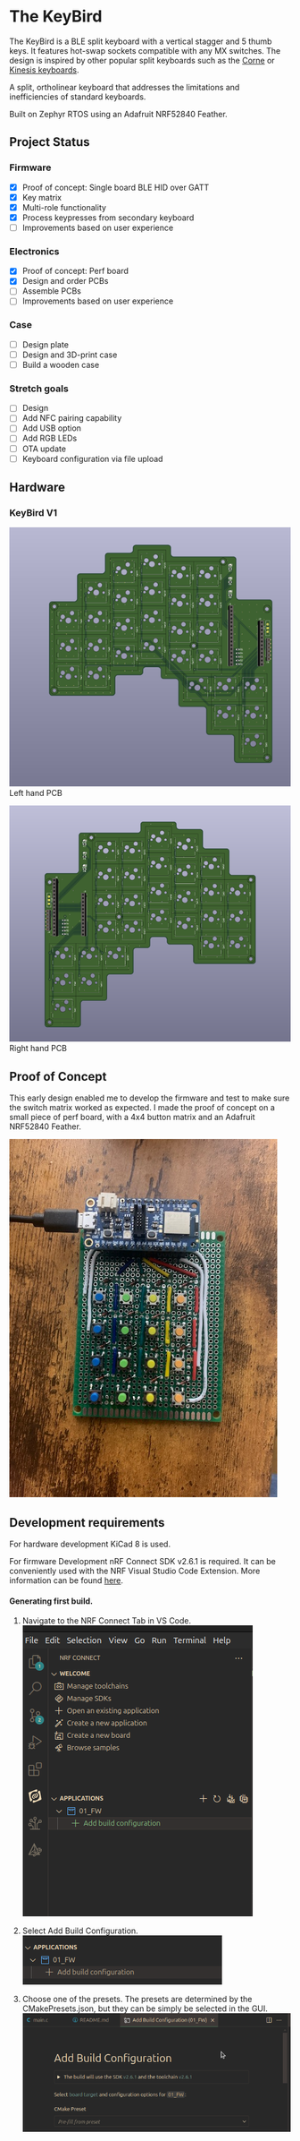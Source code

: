 # The KeyBird
The KeyBird is a BLE split keyboard with a vertical stagger and 5 thumb keys. It features hot-swap sockets compatible with any MX switches. The design is inspired by other popular split keyboards such as the [Corne](https://github.com/foostan/crkbd) or [Kinesis keyboards](https://kinesis-ergo.com/?gad_source=1&gclid=CjwKCAiAwaG9BhAREiwAdhv6Y5c0aeCQfguv5zLsIx9gEMnvGuGCnlFAN4PNxmo4kbpMpXuSq_xYTRoC38cQAvD_BwE).

A split, ortholinear keyboard that addresses the limitations and inefficiencies of standard keyboards. 

Built on Zephyr RTOS using an Adafruit NRF52840 Feather. 


## Project Status
### Firmware 
- [x] Proof of concept: Single board BLE HID over GATT
- [x] Key matrix
- [x] Multi-role functionality
- [x] Process keypresses from secondary keyboard
- [ ] Improvements based on user experience
### Electronics 
- [x] Proof of concept: Perf board
- [x] Design and order PCBs
- [ ] Assemble PCBs
- [ ] Improvements based on user experience 
### Case
- [ ] Design plate
- [ ] Design and 3D-print case
- [ ] Build a wooden case
### Stretch goals
- [ ] Design 
- [ ] Add NFC pairing capability
- [ ] Add USB option
- [ ] Add RGB LEDs
- [ ] OTA update
- [ ] Keyboard configuration via file upload

## Hardware
### KeyBird V1
![](04_Pictures/kb_left.png)  
Left hand PCB 
  
  
![](04_Pictures/kb_right.png)  
Right hand PCB


## Proof of Concept 
This early design enabled me to develop the firmware and test to make sure the switch matrix worked as expected. I made the proof of concept on a small piece of perf board, with a 4x4 button matrix and an Adafruit NRF52840 Feather. 

![](04_Pictures/KeyBird_P2.jpg)
## Development requirements  
For hardware development KiCad 8 is used. 

For firmware Development nRF Connect SDK v2.6.1 is required. It can be conveniently used with the NRF Visual Studio Code Extension. More information can be found [here](https://docs.nordicsemi.com/bundle/ncs-latest/page/nrf/installation/install_ncs.html). 

#### Generating first build.  
1. Navigate to the NRF Connect Tab in VS Code.  
![](04_Pictures/NRF_Conn_tab.png)  
  
2. Select Add Build Configuration.  
![](04_Pictures/Add_build_config.png)  
  
3. Choose one of the presets. The presets are determined by the CMakePresets.json, but they can be simply be selected in the GUI.    
![](04_Pictures/Select_cmake_preset.png)  


